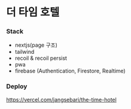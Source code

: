 # 더 타임 호텔

### Stack

-   nextjs(page 구조)
-   tailwind
-   recoil & recoil persist
-   pwa
-   firebase (Authentication, Firestore, Realtime)

### Deploy

https://vercel.com/jangsebari/the-time-hotel

